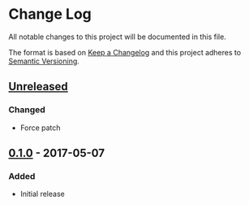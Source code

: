 # Change Log
All notable changes to this project will be documented in this file.

The format is based on [Keep a Changelog](http://keepachangelog.com/)
and this project adheres to [Semantic Versioning](http://semver.org/).


## [Unreleased][]
### Changed
- Force patch

## [0.1.0][] - 2017-05-07
### Added
- Initial release


[Unreleased]: https://github.com/madou/react-scroll-paginator/compare/v0.1.0...HEAD
[0.1.0]: https://github.com/madou/react-scroll-paginator/tree/v0.1.0

